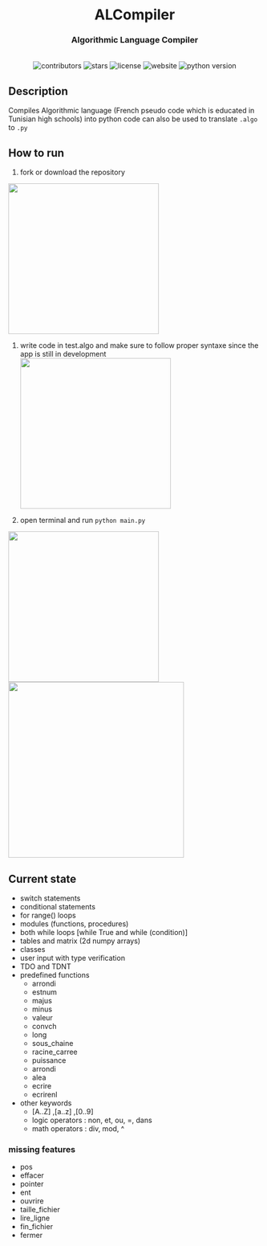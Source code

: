  
<div align="center">
  <h1 align="center">ALCompiler</h1>
  <div align="center">
      <h3>Algorithmic Language Compiler</h3>
      <br>
      <img src="https://img.shields.io/github/contributors/MythicalMayhem/ALCompiler?color=blue" alt='contributors'/>
      <img src="https://img.shields.io/github/stars/MythicalMayhem/ALCompiler?color=yellow" alt='stars'/>
      <img src="https://img.shields.io/github/license/MythicalMayhem/ALCompiler?color=green" alt='license'/>
      <img src="https://img.shields.io/website/http/mythicalmayhem.github.io/ALCompiler/main/IDE/index.html" alt='website'/>
      <img src="https://img.shields.io/badge/python-%3E%3D%20v3.10-blue" alt='python version'/>  
  </div>
</div> 

## Description
Compiles Algorithmic language (French pseudo code  which is educated in Tunisian high schools) into python code
can also be used to translate `.algo`  to  `.py`
## How to run 

1. fork or download the repository 
 
<img src='https://github.com/MythicalMayhem/AlgorithmicLanguageCompiler/assets/72671232/4cc3aff4-2fd8-4dc2-ae36-abad0b3682bf' width='300px'><br>
1. write code in test.algo and make sure to follow proper syntaxe since the app is still in development <br>
<img src='https://github.com/MythicalMayhem/AlgorithmicLanguageCompiler/assets/72671232/7433685d-293e-484f-869c-fb0a5e9a4020' width='300px'><br>

1. open terminal and run `python main.py` <br>
<img width='300px' src='https://github.com/MythicalMayhem/AlgorithmicLanguageCompiler/assets/72671232/e1bae3e1-3bb4-4b10-9949-1feeceb8e7ff'>  
<img width='350px' src='https://github.com/MythicalMayhem/AlgorithmicLanguageCompiler/assets/72671232/d26527f4-910a-47fa-adbb-e800bac7a1a9'> <br>


## Current state 
- switch statements 
- conditional statements
- for range() loops 
- modules (functions, procedures) 
- both while loops [while True and while (condition)]
- tables and matrix (2d numpy arrays)
- classes
- user input with type verification
- TDO and TDNT
- predefined functions
    * arrondi
    * estnum
    * majus
    * minus
    * valeur
    * convch
    * long
    * sous_chaine
    * racine_carree
    * puissance
    * arrondi
    * alea
    * ecrire
    * ecrirenl
- other keywords 
    * [A..Z] ,[a..z] ,[0..9]
    * logic operators : non, et, ou, =, dans
    * math operators : div, mod, ^ 

### missing features
- pos
- effacer
- pointer 
- ent
- ouvrire
- taille_fichier
- lire_ligne
- fin_fichier
- fermer
 
